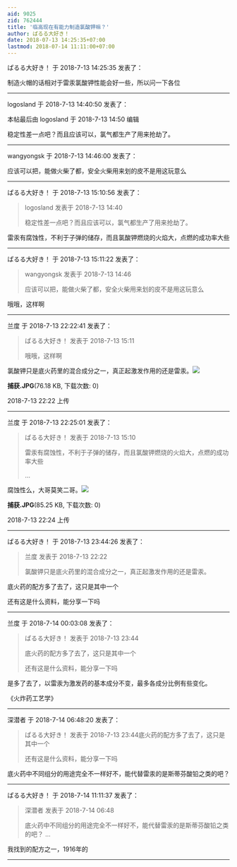 ```yaml
---
aid: 9025
zid: 762444
title: '临高现在有能力制造氯酸钾嘛？'
author: ぱるる大好き！
date: 2018-07-13 14:25:35+07:00
lastmod: 2018-07-14 11:11:00+07:00
---
```


ぱるる大好き！ 于 2018-7-13 14:25:35 发表了：

制造火帽的话相对于雷汞氯酸钾性能会好一些，所以问一下各位

---------

logosland 于 2018-7-13 14:40:50 发表了：

本帖最后由 logosland 于 2018-7-13 14:50 编辑 

稳定性差一点吧？而且应该可以，氯气都生产了用来抢劫了。

---------

wangyongsk 于 2018-7-13 14:46:00 发表了：

应该可以把，能做火柴了都，安全火柴用来划的皮不是用这玩意么

---------

ぱるる大好き！ 于 2018-7-13 15:10:56 发表了：

> logosland 发表于 2018-7-13 14:40
> 
> 稳定性差一点吧？而且应该可以，氯气都生产了用来抢劫了。



雷汞有腐蚀性，不利于子弹的储存，而且氯酸钾燃烧的火焰大，点燃的成功率大些

---------

ぱるる大好き！ 于 2018-7-13 15:11:22 发表了：

> wangyongsk 发表于 2018-7-13 14:46
> 
> 应该可以把，能做火柴了都，安全火柴用来划的皮不是用这玩意么



哦哦，这样啊

---------

兰度 于 2018-7-13 22:22:41 发表了：

> ぱるる大好き！ 发表于 2018-7-13 15:11
> 
> 哦哦，这样啊



氯酸钾只是底火药里的混合成分之一，真正起激发作用的还是雷汞。![](https://cdn.jsdelivr.net/gh/lzjluzijie/beichao@main/static/img/222232zspoa9sezex4l9pp.jpg)



**捕获.JPG**(76.18 KB, 下载次数: 0)



2018-7-13 22:22 上传

---------

兰度 于 2018-7-13 22:25:01 发表了：

> ぱるる大好き！ 发表于 2018-7-13 15:10
> 
> 雷汞有腐蚀性，不利于子弹的储存，而且氯酸钾燃烧的火焰大，点燃的成功率大些
> 
> ...



腐蚀性么，大哥莫笑二哥。![](https://cdn.jsdelivr.net/gh/lzjluzijie/beichao@main/static/img/222448c9x371jslhxhd70l.jpg)



**捕获.JPG**(85.25 KB, 下载次数: 0)



2018-7-13 22:24 上传

---------

ぱるる大好き！ 于 2018-7-13 23:44:26 发表了：

> 兰度 发表于 2018-7-13 22:22
> 
> 氯酸钾只是底火药里的混合成分之一，真正起激发作用的还是雷汞。



底火药的配方多了去了，这只是其中一个

还有这是什么资料，能分享一下吗

---------

兰度 于 2018-7-14 00:03:08 发表了：

> ぱるる大好き！ 发表于 2018-7-13 23:44
> 
> 底火药的配方多了去了，这只是其中一个
> 
> 还有这是什么资料，能分享一下吗



是多了去了，以雷汞为激发药的基本成分不变，最多各成分比例有些变化。

《火炸药工艺学》

---------

深潜者 于 2018-7-14 06:48:20 发表了：

> ぱるる大好き！ 发表于 2018-7-13 23:44底火药的配方多了去了，这只是其中一个
> 
> 还有这是什么资料，能分享一下吗



底火药中不同组分的用途完全不一样好不，能代替雷汞的是斯蒂芬酸铅之类的吧？

---------

ぱるる大好き！ 于 2018-7-14 11:11:37 发表了：

> 深潜者 发表于 2018-7-14 06:48
> 
> 底火药中不同组分的用途完全不一样好不，能代替雷汞的是斯蒂芬酸铅之类的吧？ ...



我找到的配方之一，1916年的

---------

